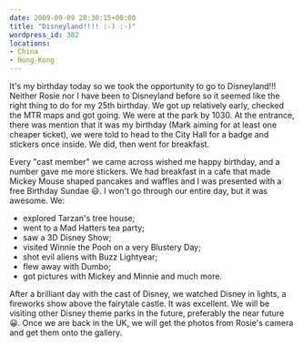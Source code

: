 ```yaml
---
date: 2009-09-09 20:30:15+00:00
title: "Disneyland!!!! :-) :-)"
wordpress_id: 382
locations:
- China
- Hong-Kong
---
```


It's my birthday today so we took the opportunity to go to Disneyland!!! Neither Rosie nor I have been to Disneyland before so it seemed like the right thing to do for my 25th birthday. We got up relatively early, checked the MTR maps and got going. We were at the park by 1030. At the entrance, there was mention that it was my birthday (Mark aiming for at least one cheaper ticket), we were told to head to the City Hall for a badge and stickers once inside. We did, then went for breakfast.

Every "cast member" we came across wished me happy birthday, and a number gave me more stickers. We had breakfast in a cafe that made Mickey Mouse shaped pancakes and waffles and I was presented with a free Birthday Sundae :smiley:. I won't go through our entire day, but it was awesome. We:

  * explored Tarzan's tree house;
  * went to a Mad Hatters tea party;
  * saw a 3D Disney Show;
  * visited Winnie the Pooh on a very Blustery Day;
  * shot evil aliens with Buzz Lightyear;
  * flew away with Dumbo;
  * got pictures with Mickey and Minnie and much more.

After a brilliant day with the cast of Disney, we watched Disney in lights, a fireworks show above the fairytale castle. It was excellent. We will be visiting other Disney theme parks in the future, preferably the near future :grinning:. Once we are back in the UK, we will get the photos from Rosie's camera and get them onto the gallery.
